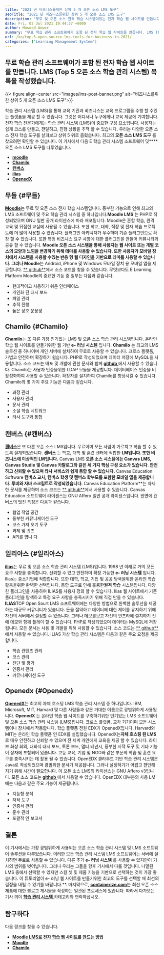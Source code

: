 ```yaml
---
title: "2021 년 비즈니스를위한 상위 5 개 오픈 소스 LMS 도구" 
seoTitle: "2021 년 비즈니스를위한 상위 5 개 오픈 소스 LMS 도구" 
description: "무료 및 오픈 소스 원격 학습 시스템이있는 전자 학습 웹 사이트를 만듭니다. 목록을 확인하고 비즈니스에 적합한 e- 러닝 LM을 선택하십시오." 
date: Fri, 02 Jul 2021 19:44:37 +0000
author: Masood Anwer
summary: "무료 학습 관리 소프트웨어가 포함 된 전자 학습 웹 사이트를 만듭니다. LMS (Top 5 오픈 소스 학습 관리 시스템) 목록을 작성했습니다." 
url: /ko/top-5-open-source-lms-tools-for-business-in-2021/
categories: ['Learning Management System']
---
```


## 무료 학습 관리 소프트웨어가 포함 된 전자 학습 웹 사이트를 만듭니다. LMS (Top 5 오픈 소스 학습 관리 시스템) 목록을 작성했습니다.

{{< figure align=center src="images/lms-post-banner.png" alt="비즈니스를위한 상위 5 개 오픈 소스 LMS 도구">}}

학습 관리 시스템 (LMS)을 통해 교육 기관과 비즈니스는 교육 프로그램을 수행 할 수있는 플랫폼을 제공 할 수 있습니다. 그것은 어디서나 누구에게나 교육 제공에 기여합니다. 전자 학습 전문가에게는 학습 관리 시스템 (LMS)이 중요한 구성 요소입니다. 사용자는 쉽게 코스를 만들고, 전달하고, 진행 상황을 추적 할 수 있습니다. 우리는 다양한 오픈 소스 전자 학습 도구를 살펴보고 상위 5 위로 좁혔습니다. 최고의 **오픈 소스 LMS 도구** 를 찾으려면 확인할 수 있습니다.
이 기사에서 다음 E 학습 관리 시스템 소프트웨어 및****오픈 소스 LMS 도구를 다루었습니다.
* [ **moodle** ][1]
* [ **Chamilo** ][2]
* [ **캔버스** ][3]
* [ **ilias** ][4]
* [ **OpenedX** ][5]

## 무들 {#무들}

[ **Moodle**][6]는 무료 및 오픈 소스 전자 학습 시스템입니다. 풍부한 기능으로 인해 최고의 LMS 소프트웨어 및 주요 학습 관리 시스템 중 하나입니다.**Moodle LMS** 는 PHP로 작성되었으며 GNU 일반 공개 라이센스에 따라 배포됩니다. Moodle은 혼합 학습, 원격 교육 및 뒤집힌 교실에 사용될 수 있습니다. 또한 학교, 대학, 직장 및 전자 학습 프로젝트에 더 많이 사용할 수 있습니다. 플러그인 아키텍처가 우수하며 기존 플러그인으로 확장 할 수 있습니다. 또한 특정 비즈니스 요구 사항에 대한 플러그인을 만들어 커뮤니티와 공유 할 수 있습니다.
**Moodle 오픈 소스 **시스템을 통해 사용자는 웹 사이트 또는 개별 코스의 모양과 느낌을 변경하기 위해 테마를 사용할 수 있습니다. 또한 사용자가 모바일 장치에서 시스템을 사용할 수있는 반응 형 웹 디자인을 기반으로 테마를 사용할 수 있습니다. 그러나** Moodle**는 Android, iPhone 및 Windows 모바일 장치 용 모바일 앱을 제공합니다. [** github**][7]에서 소스 코드를 찾을 수 있습니다.
무엇보다도 E Learning Platform Moodle의 중요한 기능 중 일부는 다음과 같습니다.
  * 현대적이고 사용하기 쉬운 인터페이스
  * 개인화 된 대시 보드
  * 파일 관리
  * 추적 진행
  * 높은 상호 운용성

## Chamilo {#Chamilo}

[ **Chamilo**][8]는 또 다른 가장 인기있는 LMS 및 오픈 소스 학습 관리 시스템입니다. 온라인 학습 웹 사이트를 만들기위한 웹 기반 **e- 러닝 시스템** 입니다. **Chamilo** 는 최고의 LMS 솔루션 중 하나이며 개인 서버에 설치하여 무료로 사용할 수 있습니다. 크로스 플랫폼, 가볍고 안전하며 확장하기 쉽습니다. PHP로 작성되었으며 데이터 저장에 MySQL을 사용합니다. 소스 코드는 배포 및 개발에 관한 문서와 함께 [**github** ][9]에서 사용할 수 있습니다. Chamilo는 사용자 인증을위한 LDAP 모듈을 제공합니다. 데이터베이스 인증을 비활성화하여 사용할 수 있습니다. 확장자를 설치하여 Chamilo를 향상시킬 수 있습니다.
Chamilo의 몇 가지 주요 기능은 다음과 같습니다.
  * 과정 관리
  * 사용자 관리
  * 문서 관리
  * 소셜 학습 네트워크
  * 타사 도구와 통합

## 캔버스 {#캔버스}

[ **캔버스**][10]은 또 다른 오픈 소스 LMS입니다. 무료이며 모든 사람이 가르치고 학습 할 수 있도록 설계되었습니다. **캔버스** 는 학교, 대학 및 훈련 센터에 적합한 **LM입니다. 또한 비즈니스에 이상적인 LM입니다.** Canvas LMS **오픈 소스 시스템에는 Canvas LMS, Canvas Studio 및 Canvas 카탈로그와 같은 세 가지 핵심 구성 요소가 있습니다. 안전하고 신뢰할 수 있으며 타사 서비스와 쉽게 통합 할 수 있습니다.** Canvas Education Software **캔버스 교사, 캔버스 학생 및 캔버스 학부모를 포함한 모바일 앱을 제공합니다. 루비와 자바 스크립트로 작성되었습니다.** Canvas Education Platform**는 자세한 문서를 제공하며 소스 코드는 [** github**][11]에서 사용할 수 있습니다. Canvas Education 소프트웨어 라이센스는 GNU Affero 일반 공개 라이센스입니다.
반면에 캔버스의 멋진 특징은 다음과 같습니다.
  * 협업 작업 공간
  * 풍부한 커뮤니케이션 도구
  * 코스 가져 오기 도구
  * 과제 및 퀴즈
  * API를 엽니 다

## 일리아스 {#일리아스}

[ **ilias**][12]는 무료 및 오픈 소스 학습 관리 시스템 (LMS)입니다. 1998 년 이래로 거의 모든 요구 사항을 충족합니다. 신뢰할 수 있고 안전하며 확장 가능한 **e- 러닝 시스템** 입니다. Ilias는 중소기업에 적합합니다. 또한 대학, 학교, 기업 및 공공 당국을위한 온라인 학습 활동을위한 완벽한 선택입니다. 통합 도구로 인해 훌륭한**원격 학습** 시스템입니다. 다양한 플러그인을 사용하여 ILIAS를 사용자 정의 할 수 있습니다. Ilias 웹 사이트에서 기존 플러그인을 탐색하고 특정 요구 사항을 충족시키기 위해 직접 만들 수 있습니다.
**ILIAS**TOP Open Sourt LMS 소프트웨어에는 다양한 방법으로 완벽한 솔루션을 제공하는 대규모 커뮤니티가 있습니다. 돈을 절약하고 데이터에 대한 제어를 유지하기 위해 자신의 서버에서 설정할 수 있습니다. 그러나 데모를보고 자신의 인프라에 설치하기 전에 데모와 함께 플레이 할 수 있습니다. PHP로 작성되었으며 데이터는 MySQL에 저장됩니다. 모든 문서는 사용 및 개발을 위해 사용할 수 있습니다. 소스 코드는 [** github**][13]에서 사용할 수 있습니다.
ILIAS 가상 학습 관리 시스템은 다음과 같은 주요 요점을 제공합니다.
  * 학습 컨텐츠 관리
  * 코스 관리
  * 진단 및 평가
  * 인증서 관리
  * 커뮤니케이션 도구

## Openedx {#Openedx}

[ **OpenedX**][14]는 최고의 자체 호스팅 LMS 학습 관리 시스템 중 하나입니다. IBM, Microsoft, MIT, Harvard 및 다른 사람들과 같은 거대한 이름으로 광범위하게 사용됩니다. **OpenedX** 는 온라인 학습 웹 사이트를 구축하기위한 인기있는 LMS 소프트웨어 및 오픈 소스 학습 관리 시스템 (LMS)입니다. 크로스 플랫폼, 교차 기기이며 모든 시스템이나 장치에서 작동합니다. 학습 플랫폼 전원 EDX가 OpenedX입니다. Harvard와 MIT는 온라인 학습 플랫폼 인 EDX를 설립했습니다. OpenedX는**자체 호스팅 된 LMS** 로 매우 안전하고 신뢰할 수 있으며 전 세계 개인에게 교육을 제공 할 수 있습니다.
라이브 화상 회의, 대화식 대시 보드, 토론 보드, 멀티 테넌시, 풍부한 저작 도구 및 기타 기능이 상자에 포함되어 있습니다. 고등 교육, 기업 및 NGO와 같은 부문의 학습 및 훈련 요구를 충족시키는 데 활용 될 수 있습니다. OpenEDX 클라우드 기반 학습 관리 시스템은 Java로 작성되었으며 광범위한 문서가 제공됩니다. 그러나 설정하기가 어렵고 편안해지기 위해 시간이 필요합니다. 이 오픈 소스 LMS의 라이센스는 GNU Affero v3입니다. 모든 소스 코드는 [ **github** ][15]에서 사용할 수 있습니다.
OpenEDX 대부분의 사용 LM에는 다음과 같은 주요 기능이 제공됩니다.
  * 지능형 분석
  * 저작 도구
  * 인증서 관리
  * 준수 관리
  * 포괄적 인 보고서

## 결론
이 기사에서는 가장 광범위하게 사용되는 오픈 소스 학습 관리 시스템 및 LMS 소프트웨어 솔루션을 다루었습니다. 이러한 모든 학습 관리 시스템 LMS 소프트웨어는 서버에 설치하면 무료로 사용할 수 있습니다. 다른 추가 **e- 러닝 시스템** 를 사용할 수 있지만이 기사의 범위를 벗어납니다. 그러나 우리는 그들을 향후 기사에서 다룰 것입니다. 나열된 LMS 중에서 선택할 수 있지만 스킬 셋 및 제품 기능을 기반으로 선택하는 것이 가장 좋습니다. 이 튜토리얼이 e- 러닝 웹 사이트를 만들기위한 최고의 도구를 선택할 때 최선의 결정을 내릴 수 있기를 바랍니다.**.
마지막으로, [ **containerize.com**][16]는 최신 오픈 소스 제품에 대한 블로그 게시물을 작성하는 일관된 프로세스에 있습니다. 따라서 다가오는 기사 의이 [**학습 관리 시스템** ][17] 카테고리와 연락하십시오.

## 탐구하다
다음 링크를 찾을 수 있습니다.
* [ **Moodle LMS로 전자 학습 웹 사이트를 만드는 방법** ][18]
* [ **Moodle** ][19]
* [ **Chamilo** ][20]



[1]: #Moodle
[2]: #Chamilo
[3]: #Canvas
[4]: #ILIAS
[5]: #OpenEdx
[6]: https://moodle.org/
[7]: https://github.com/moodle/moodle
[8]: https://chamilo.org/en/
[9]: https://github.com/chamilo/chamilo-lms
[10]: https://www.instructure.com/canvas
[11]: https://github.com/instructure/canvas-lms
[12]: https://www.ilias.de/en/
[13]: https://github.com/ILIAS-eLearning/ILIAS
[14]: https://open.edx.org/
[15]: https://github.com/edx/edx-platform
[16]: https://containerize.com
[17]: https://blog.containerize.com/category/learning-management-system/
[18]: https://blog.containerize.com/learning-management-system/how-to-create-e-learning-platform-with-moodle-lms/
[19]: https://products.containerize.com/lms/moodle/
[20]: https://products.containerize.com/lms/chamilo/
